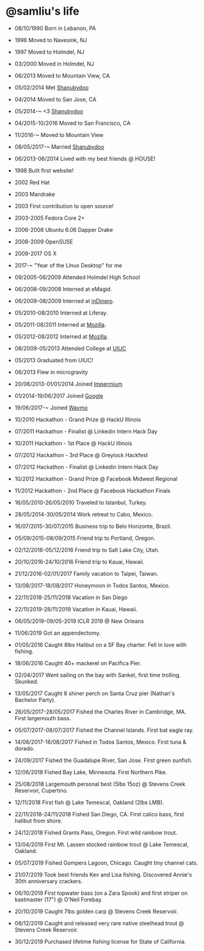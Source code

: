 @samliu's life
===============

- 08/10/1990 Born in Lebanon, PA
- 1996 Moved to Navesink, NJ
- 1997 Moved to Holmdel, NJ
- 03/2000 Moved in Holmdel, NJ
- 06/2013 Moved to Mountain View, CA
- 05/02/2014 Met [Shanubydoo](https://www.instagram.com/shanubydoo)
- 04/2014 Moved to San Jose, CA
- 05/2014-~ <3 [Shanubydoo](https://www.instagram.com/shanubydoo)
- 04/2015-10/2016 Moved to San Francisco, CA
- 11/2016-~ Moved to Mountain View
- 08/05/2017-~ Married [Shanubydoo](https://www.instagram.com/shanubydoo)

- 06/2013-06/2014 Lived with my best friends @ HOUSE!

- 1998 Built first website!
- 2002 Red Hat
- 2003 Mandrake
- 2003 First contribution to open source!
- 2003-2005 Fedora Core 2+
- 2006-2008 Ubuntu 6.06 Dapper Drake
- 2008-2009 OpenSUSE
- 2009-2017 OS X
- 2017-~ "Year of the Linux Desktop" for me

- 09/2005-06/2009 Attended Holmdel High School
- 06/2008-09/2008 Interned at eMagid.
- 06/2009-08/2009 Interned at [inDinero](http://www.indinero.com).
- 05/2010-08/2010 Interned at Liferay.
- 05/2011-08/2011 Interned at [Mozilla](http://www.mozilla.org).
- 05/2012-08/2012 Interned at [Mozilla](http://www.mozilla.org).
- 08/2009-05/2013 Attended College at [UIUC](http://www.illinois.edu)
- 05/2013 Graduated from UIUC!
- 06/2013 Flew in microgravity
- 20/06/2013-01/01/2014 Joined [Impermium](http://www.impermium.com)
- 01/2014-19/06/2017 Joined [Google](http://www.google.com)
- 19/06/2017-~ Joined [Waymo](https://www.waymo.com)

- 10/2010 Hackathon - Grand Prize @ HackU Illinois
- 07/2011 Hackathon - Finalist @ Linkedin Intern Hack Day
- 10/2011 Hackathon - 1st Place @ HackU Illinois
- 07/2012 Hackathon - 3rd Place @ Greylock Hackfest
- 07/2012 Hackathon - Finalist @ Linkedin Intern Hack Day
- 10/2012 Hackathon - Grand Prize @ Facebook Midwest Regional
- 11/2012 Hackathon - 2nd Place @ Facebook Hackathon Finals

- 16/05/2010-26/05/2010 Traveled to Istanbul, Turkey.
- 28/05/2014-30/05/2014 Work retreat to Cabo, Mexico.
- 16/07/2015-30/07/2015 Business trip to Belo Horizonte, Brazil.
- 05/09/2015-08/09/2015 Friend trip to Portland, Oregon.
- 02/12/2016-05/12/2016 Friend trip to Salt Lake City, Utah.
- 20/10/2016-24/10/2016 Friend trip to Kauai, Hawaii.
- 21/12/2016-02/01/2017 Family vacation to Taipei, Taiwan.
- 13/08/2017-18/08/2017 Honeymoon in Todos Santos, Mexico.
- 22/11/2018-25/11/2018 Vacation in San Diego
- 22/11/2019-28/11/2019 Vacation in Kauai, Hawaii.

- 06/05/2019-09/05-2019 ICLR 2019 @ New Orleans

- 11/06/2019 Got an appendectomy.

- 01/05/2016 Caught 8lbs Halibut on a SF Bay charter. Fell in love with fishing.
- 18/06/2016 Caught 40+ mackerel on Pacifica Pier.
- 02/04/2017 Went sailing on the bay with Sanket, first time trolling. Skunked.
- 13/05/2017 Caught 8 shiner perch on Santa Cruz pier (Nathan's Bachelor Party).
- 26/05/2017-28/05/2017 Fished the Charles River in Cambridge, MA. First largemouth bass.
- 05/07/2017-08/07/2017 Fished the Channel Islands. First bat eagle ray.
- 14/08/2017-16/08/2017 Fished in Todos Santos, Mexico. First tuna & dorado.
- 24/09/2017 Fished the Guadalupe River, San Jose. First green sunfish.
- 12/06/2018 Fished Bay Lake, Minnesota. First Northern Pike.
- 25/08/2018 Largemouth personal best (5lbs 15oz) @ Stevens Creek Reservoir, Cupertino.
- 12/11/2018 First fish @ Lake Temescal, Oakland (2lbs LMB).
- 22/11/2018-24/11/2018 Fished San Diego, CA. First calico bass, first halibut from shore.
- 24/12/2018 Fished Grants Pass, Oregon. First wild rainbow trout.
- 13/04/2019 First Mt. Lassen stocked rainbow trout @ Lake Temescal, Oakland.
- 05/07/2019 Fished Gompers Lagoon, Chicago. Caught tiny channel cats.
- 21/07/2019 Took best friends Kev and Lisa fishing. Discovered Annie's 30th anniversary crackers.
- 06/10/2019 First topwater bass (on a Zara Spook) and first striper on kastmaster (17") @ O'Neil Forebay.
- 20/10/2019 Caught 7lbs golden carp @ Stevens Creek Reservoir.
- 08/12/2019 Caught and released very rare native steelhead trout @ Stevens Creek Reservoir.
- 30/12/2019 Purchased lifetime fishing license for State of California.
